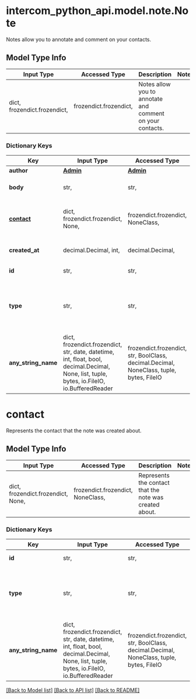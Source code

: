 # intercom_python_api.model.note.Note

Notes allow you to annotate and comment on your contacts.

## Model Type Info
Input Type | Accessed Type | Description | Notes
------------ | ------------- | ------------- | -------------
dict, frozendict.frozendict,  | frozendict.frozendict,  | Notes allow you to annotate and comment on your contacts. | 

### Dictionary Keys
Key | Input Type | Accessed Type | Description | Notes
------------ | ------------- | ------------- | ------------- | -------------
**author** | [**Admin**](Admin.md) | [**Admin**](Admin.md) |  | [optional] 
**body** | str,  | str,  | The body text of the note. | [optional] 
**[contact](#contact)** | dict, frozendict.frozendict, None,  | frozendict.frozendict, NoneClass,  | Represents the contact that the note was created about. | [optional] 
**created_at** | decimal.Decimal, int,  | decimal.Decimal,  | The time the note was created. | [optional] 
**id** | str,  | str,  | The id of the note. | [optional] 
**type** | str,  | str,  | String representing the object&#x27;s type. Always has the value &#x60;note&#x60;. | [optional] 
**any_string_name** | dict, frozendict.frozendict, str, date, datetime, int, float, bool, decimal.Decimal, None, list, tuple, bytes, io.FileIO, io.BufferedReader | frozendict.frozendict, str, BoolClass, decimal.Decimal, NoneClass, tuple, bytes, FileIO | any string name can be used but the value must be the correct type | [optional]

# contact

Represents the contact that the note was created about.

## Model Type Info
Input Type | Accessed Type | Description | Notes
------------ | ------------- | ------------- | -------------
dict, frozendict.frozendict, None,  | frozendict.frozendict, NoneClass,  | Represents the contact that the note was created about. | 

### Dictionary Keys
Key | Input Type | Accessed Type | Description | Notes
------------ | ------------- | ------------- | ------------- | -------------
**id** | str,  | str,  | The id of the contact. | [optional] 
**type** | str,  | str,  | String representing the object&#x27;s type. Always has the value &#x60;contact&#x60;. | [optional] 
**any_string_name** | dict, frozendict.frozendict, str, date, datetime, int, float, bool, decimal.Decimal, None, list, tuple, bytes, io.FileIO, io.BufferedReader | frozendict.frozendict, str, BoolClass, decimal.Decimal, NoneClass, tuple, bytes, FileIO | any string name can be used but the value must be the correct type | [optional]

[[Back to Model list]](../../README.md#documentation-for-models) [[Back to API list]](../../README.md#documentation-for-api-endpoints) [[Back to README]](../../README.md)

